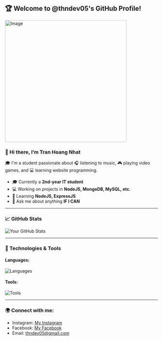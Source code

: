## 🏆 Welcome to @thndev05's GitHub Profile!

<img src="https://github.com/user-attachments/assets/7d7082b6-ef0c-463f-b08f-cd06281e59ed" alt="Image" width="400" />

### 👋 Hi there, I’m **Tran Hoang Nhat**

🎓 I'm a student passionate about 🎧 listening to music, 🎮 playing video games, and 💻 learning website programming.

- 🎓 Currently a **2nd-year IT student** 
- 💻 Working on projects in **NodeJS, MongoDB, MySQL, etc.**
- 🌱 Learning **NodeJS, ExpressJS**
- 💬 Ask me about anything **IF I CAN**

---

### 📈 GitHub Stats
![Your GitHub Stats](https://github-readme-stats.vercel.app/api?username=thndev05&show_icons=true&theme=radical)

---

### 🚀 Technologies & Tools

#### Languages:
![Languages](https://skillicons.dev/icons?i=nodejs,expressjs,js,typescript)

#### Tools:
![Tools](https://skillicons.dev/icons?i=git,github,vscode,webstorm,postman)

---

### 🌍 Connect with me:

- Instagram: [My Instagram](https://www.instagram.com/thn.ishungry/)
- Facebook: [My Facebook](https://www.facebook.com/thn.ishungry/(https://www.facebook.com/thn.ishungry/))
- Email: [thndev05@gmail.com](mailto:thndev05@gmail.com)
